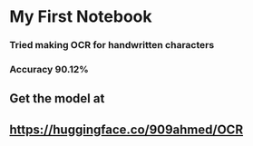 # My First Notebook
### Tried making OCR for handwritten characters
### Accuracy 90.12%
## Get the model at 
## https://huggingface.co/909ahmed/OCR
